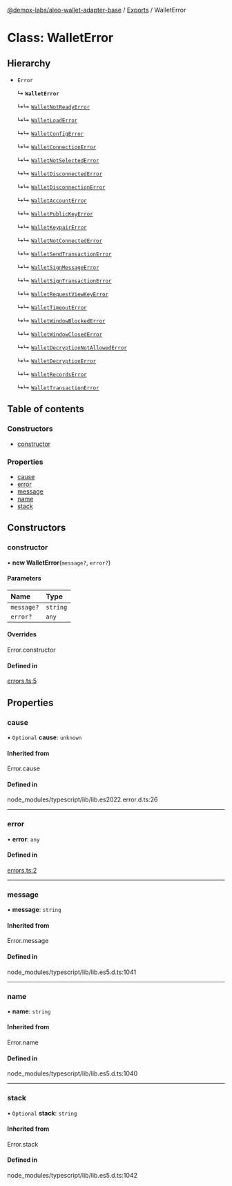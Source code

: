[@demox-labs/aleo-wallet-adapter-base](../README.md) / [Exports](../modules.md) / WalletError

# Class: WalletError

## Hierarchy

- `Error`

  ↳ **`WalletError`**

  ↳↳ [`WalletNotReadyError`](WalletNotReadyError.md)

  ↳↳ [`WalletLoadError`](WalletLoadError.md)

  ↳↳ [`WalletConfigError`](WalletConfigError.md)

  ↳↳ [`WalletConnectionError`](WalletConnectionError.md)

  ↳↳ [`WalletNotSelectedError`](WalletNotSelectedError.md)

  ↳↳ [`WalletDisconnectedError`](WalletDisconnectedError.md)

  ↳↳ [`WalletDisconnectionError`](WalletDisconnectionError.md)

  ↳↳ [`WalletAccountError`](WalletAccountError.md)

  ↳↳ [`WalletPublicKeyError`](WalletPublicKeyError.md)

  ↳↳ [`WalletKeypairError`](WalletKeypairError.md)

  ↳↳ [`WalletNotConnectedError`](WalletNotConnectedError.md)

  ↳↳ [`WalletSendTransactionError`](WalletSendTransactionError.md)

  ↳↳ [`WalletSignMessageError`](WalletSignMessageError.md)

  ↳↳ [`WalletSignTransactionError`](WalletSignTransactionError.md)

  ↳↳ [`WalletRequestViewKeyError`](WalletRequestViewKeyError.md)

  ↳↳ [`WalletTimeoutError`](WalletTimeoutError.md)

  ↳↳ [`WalletWindowBlockedError`](WalletWindowBlockedError.md)

  ↳↳ [`WalletWindowClosedError`](WalletWindowClosedError.md)

  ↳↳ [`WalletDecryptionNotAllowedError`](WalletDecryptionNotAllowedError.md)

  ↳↳ [`WalletDecryptionError`](WalletDecryptionError.md)

  ↳↳ [`WalletRecordsError`](WalletRecordsError.md)

  ↳↳ [`WalletTransactionError`](WalletTransactionError.md)

## Table of contents

### Constructors

- [constructor](WalletError.md#constructor)

### Properties

- [cause](WalletError.md#cause)
- [error](WalletError.md#error)
- [message](WalletError.md#message)
- [name](WalletError.md#name)
- [stack](WalletError.md#stack)

## Constructors

### constructor

• **new WalletError**(`message?`, `error?`)

#### Parameters

| Name | Type |
| :------ | :------ |
| `message?` | `string` |
| `error?` | `any` |

#### Overrides

Error.constructor

#### Defined in

[errors.ts:5](https://github.com/demox-labs/leo-wallet-adapter/blob/a4e012e/packages/core/base/errors.ts#L5)

## Properties

### cause

• `Optional` **cause**: `unknown`

#### Inherited from

Error.cause

#### Defined in

node_modules/typescript/lib/lib.es2022.error.d.ts:26

___

### error

• **error**: `any`

#### Defined in

[errors.ts:2](https://github.com/demox-labs/leo-wallet-adapter/blob/a4e012e/packages/core/base/errors.ts#L2)

___

### message

• **message**: `string`

#### Inherited from

Error.message

#### Defined in

node_modules/typescript/lib/lib.es5.d.ts:1041

___

### name

• **name**: `string`

#### Inherited from

Error.name

#### Defined in

node_modules/typescript/lib/lib.es5.d.ts:1040

___

### stack

• `Optional` **stack**: `string`

#### Inherited from

Error.stack

#### Defined in

node_modules/typescript/lib/lib.es5.d.ts:1042
